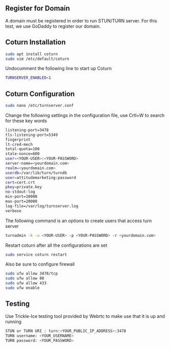 ## Register for Domain 
A domain must be registered in order to run STUN/TURN server. For this test, we use GoDaddy to register our domain. 

## Coturn Installation

```bash
sudo apt install coturn
sudo vim /etc/default/coturn
```


Undocumment the following line to start up Coturn
```bash
TURNSERVER_ENABLED=1
```


## Coturn Configuration

```bash
sudo nano /etc/turnserver.conf
```

Change the following settings in the configuration file, use Crtl+W to search for these key words

```bash
listening-port=3478
tls-listening-port=5349
fingerprint
lt-cred-mech
total-quota=100
stale-nonce=600
user=<YOUR-USER>:<YOUR-PASSWORD>
server-name=<yourdomain.com>
realm=<yourdomain.com>
userdb=/var/lib/turn/turndb
user=attitudemarketing:password
cert=cert.crt
pkey=private.key
no-stdout-log
min-port=10000
max-port=20000
log-file=/var/log/turnserver.log
verbose
```

The following command is an options to create users that access turn server
```bash
turnadmin -k -u <YOUR-USER> -p <YOUR-PASSWORD> -r <yourdomain.com>
```

Restart coturn after all the configurations are set
```bash
sudo service coturn restart
```


Also be sure to configure firewall
```bash
sudo ufw allow 3478/tcp
sudo ufw allow 80
sudo ufw allow 433
sudo ufw enable
```


## Testing

Use Trickle-Ice testing tool provided by Webrtc to make use that it is up and running

```bash
STUN or TURN URI : turn:<YOUR_PUBLIC_IP_ADDRESS>:3478
TURN username: <YOUR_USERNAME>
TURN password: <YOUR_PASSWORD>
```